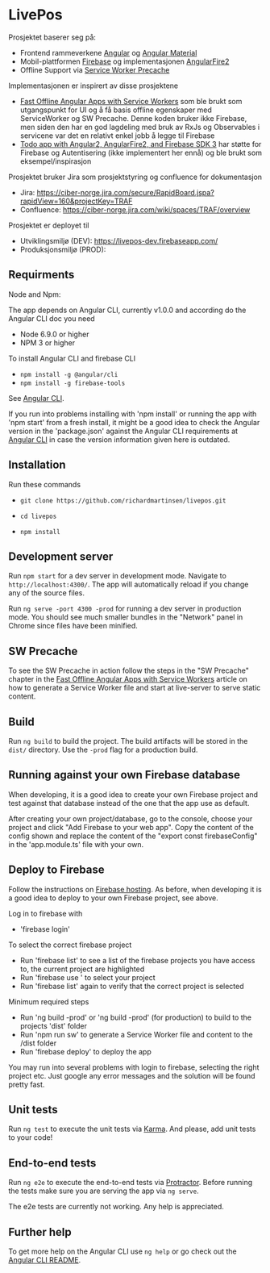 # LivePos

Prosjektet baserer seg på:
 
 * Frontend rammeverkene [Angular](https://angular.io) og [Angular Material](https://material.angular.io/)
 * Mobil-plattformen [Firebase](https://firebase.google.com) og implementasjonen [AngularFire2](https://github.com/angular/angularfire2)
 * Offline Support via [Service Worker Precache](https://github.com/GoogleChrome/sw-precache)
 
 Implementasjonen er inspirert av disse prosjektene
 * [Fast Offline Angular Apps with Service Workers](https://coryrylan.com/blog/fast-offline-angular-apps-with-service-workers) 
  som ble brukt som utgangspunkt for UI og å få basis offline egenskaper med ServiceWorker og SW Precache. 
  Denne koden bruker ikke Firebase, men siden den har en god lagdeling med bruk av RxJs og Observables i servicene
  var det en relativt enkel jobb å legge til Firebase
 * [Todo app with Angular2, AngularFire2, and Firebase SDK 3](https://github.com/r-park/todo-angular2-firebase) 
 har støtte for Firebase og Autentisering  (ikke implementert her ennå) og ble brukt som eksempel/inspirasjon
 
 Prosjektet bruker Jira som prosjektstyring og confluence for dokumentasjon
 * Jira: https://ciber-norge.jira.com/secure/RapidBoard.jspa?rapidView=160&projectKey=TRAF
 * Confluence: https://ciber-norge.jira.com/wiki/spaces/TRAF/overview
 
 Prosjektet er deployet til
 * Utviklingsmiljø (DEV): https://livepos-dev.firebaseapp.com/
 * Produksjonsmiljø (PROD): 


## Requirments

Node and Npm:

The app depends on Angular CLI, currently v1.0.0 and according do the Angular CLI doc you need 

- Node 6.9.0 or higher
- NPM 3 or higher

To install Angular CLI and firebase CLI
- `npm install -g @angular/cli`
- `npm install -g firebase-tools`

See [Angular CLI](https://github.com/angular/angular-cli).

If you run into problems installing with 'npm install' or running the app with 'npm start' from a fresh install, it might be a 
good idea to check the Angular version in the 'package.json' against the Angular CLI requirements at 
[Angular CLI](https://github.com/angular/angular-cli) in case the version information given here is outdated.

## Installation

Run these commands 

- `git clone https://github.com/richardmartinsen/livepos.git`

- `cd livepos`

- `npm install`


## Development server

Run `npm start` for a dev server in development mode. Navigate to `http://localhost:4300/`. The app will automatically reload if you change any of the source files.

Run `ng serve -port 4300 -prod` for running a dev server in production mode. You should see much smaller bundles in the "Network" panel in Chrome since files have been minified.


## SW Precache

To see the SW Precache in action follow the steps in the "SW Precache" chapter in the [Fast Offline Angular Apps with Service Workers](https://coryrylan.com/blog/fast-offline-angular-apps-with-service-workers) article on how to generate a Service Worker file and 
start at live-server to serve static content.


## Build

Run `ng build` to build the project. The build artifacts will be stored in the `dist/` directory. Use the `-prod` flag for a production build.

## Running against your own Firebase database

When developing, it is a good idea to create your own Firebase project and test against that database instead of the one that the app use as default.

After creating your own project/database, go to the console, choose your project and click "Add Firebase to your web app". 
Copy the content of the config shown and replace the content of the "export const firebaseConfig" in the 'app.module.ts' file with your own.

## Deploy to Firebase

Follow the instructions on [Firebase hosting](https://firebase.google.com/docs/hosting).
As before, when developing it is a good idea to deploy to your own Firebase project, see above.

Log in to firebase with
* 'firebase login'

To select the correct firebase project
* Run 'firebase list' to see a list of the firebase projects you have access to, the current project are highlighted
* Run 'firebase use <your project>' to select your project
* Run 'firebase list' again to verify that the correct project is selected

Minimum required steps
* Run 'ng build -prod' or 'ng build -prod' (for production) to build to the projects 'dist' folder
* Run 'npm run sw' to generate a Service Worker file and content to the /dist folder
* Run 'firebase deploy' to deploy the app

You may run into several problems with login to firebase, selecting the right project etc. 
Just google any error messages and the solution will be found pretty fast. 

## Unit tests

Run `ng test` to execute the unit tests via [Karma](https://karma-runner.github.io).
And please, add unit tests to your code!
 
## End-to-end tests

Run `ng e2e` to execute the end-to-end tests via [Protractor](http://www.protractortest.org/).
Before running the tests make sure you are serving the app via `ng serve`.

The e2e tests are currently not working. Any help is appreciated.

## Further help

To get more help on the Angular CLI use `ng help` or go check out the [Angular CLI README](https://github.com/angular/angular-cli/blob/master/README.md).
